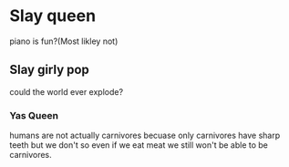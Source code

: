 # Slay queen
piano is fun?(Most likley not)
## Slay girly pop
could the world ever explode? 
### Yas Queen
humans are not actually carnivores becuase only carnivores have sharp teeth but we don't so even if we eat meat we still won't be able to be carnivores.
